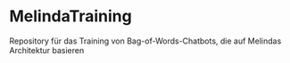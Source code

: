 # MelindaTraining
Repository für das Training von Bag-of-Words-Chatbots, die auf Melindas Architektur basieren
